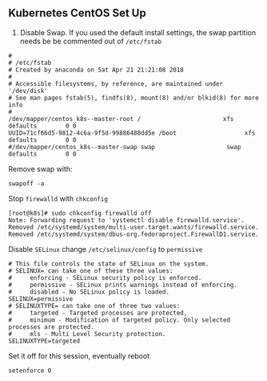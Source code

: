 Kubernetes CentOS Set Up
---

1) Disable Swap. 
If you used the default install settings, the swap partition needs be be commented out of `/etc/fstab`
```
#
# /etc/fstab
# Created by anaconda on Sat Apr 21 21:21:08 2018
#
# Accessible filesystems, by reference, are maintained under '/dev/disk'
# See man pages fstab(5), findfs(8), mount(8) and/or blkid(8) for more info
#
/dev/mapper/centos_k8s--master-root /                       xfs     defaults        0 0
UUID=71cf66d5-9812-4c6a-9f5d-99886488dd5e /boot                   xfs     defaults        0 0
#/dev/mapper/centos_k8s--master-swap swap                    swap    defaults        0 0
```
Remove swap with:
```
swapoff -a
```

Stop `firewalld` with `chkconfig`
```
[root@k8s]# sudo chkconfig firewalld off
Note: Forwarding request to 'systemctl disable firewalld.service'.
Removed /etc/systemd/system/multi-user.target.wants/firewalld.service.
Removed /etc/systemd/system/dbus-org.fedoraproject.FirewallD1.service.
```
Disable `SELinux` 
change `/etc/selinux/config` to `permissive`

```
# This file controls the state of SELinux on the system.
# SELINUX= can take one of these three values:
#     enforcing - SELinux security policy is enforced.
#     permissive - SELinux prints warnings instead of enforcing.
#     disabled - No SELinux policy is loaded.
SELINUX=permissive
# SELINUXTYPE= can take one of three two values:
#     targeted - Targeted processes are protected,
#     minimum - Modification of targeted policy. Only selected processes are protected.
#     mls - Multi Level Security protection.
SELINUXTYPE=targeted
```

Set it off for this session, eventually reboot
```
setenforce 0
```